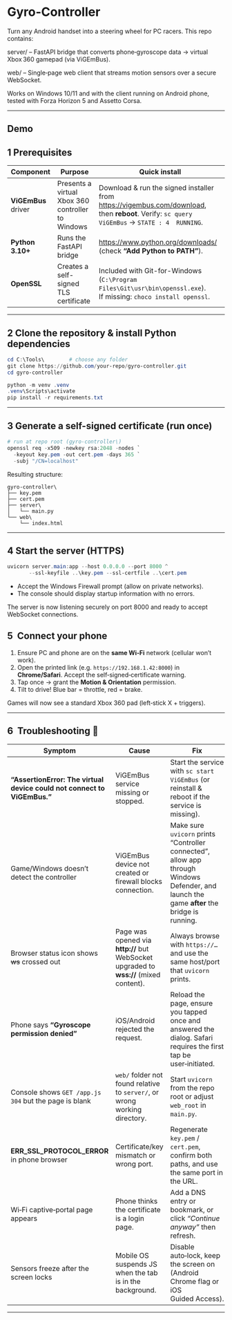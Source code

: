 # Gyro-Controller

Turn any Android handset into a steering wheel for PC racers.
This repo contains:

server/ – FastAPI bridge that converts phone‑gyroscope data → virtual Xbox 360 gamepad (via ViGEmBus).

web/ – Single‑page web client that streams motion sensors over a secure WebSocket.

Works on Windows 10/11 and with the client running on Android phone, tested with Forza Horizon 5 and Assetto Corsa.

---

## Demo



## 1  Prerequisites

| Component | Purpose | Quick install |
|-----------|---------|---------------|
| **ViGEmBus** driver | Presents a virtual Xbox 360 controller to Windows | Download & run the signed installer from <https://vigembus.com/download>, then **reboot**. Verify: `sc query ViGEmBus` → `STATE : 4  RUNNING`. |
| **Python 3.10+** | Runs the FastAPI bridge | <https://www.python.org/downloads/> (check **“Add Python to PATH”**). |
| **OpenSSL** | Creates a self-signed TLS certificate | Included with Git-for-Windows (`C:\Program Files\Git\usr\bin\openssl.exe`).<br/>If missing: `choco install openssl`. |

---

## 2  Clone the repository & install Python dependencies

```powershell
cd C:\Tools\        # choose any folder
git clone https://github.com/your-repo/gyro-controller.git
cd gyro-controller

python -m venv .venv
.venv\Scripts\activate
pip install -r requirements.txt
````

---

## 3  Generate a self-signed certificate (run once)

```powershell
# run at repo root (gyro-controller\)
openssl req -x509 -newkey rsa:2048 -nodes `
  -keyout key.pem -out cert.pem -days 365 `
  -subj "/CN=localhost"
```

Resulting structure:

```
gyro-controller\
├── key.pem
├── cert.pem
├── server\
│   └── main.py
└── web\
    └── index.html
```

---

## 4  Start the server (HTTPS)

```powershell
uvicorn server.main:app --host 0.0.0.0 --port 8000 ^
       --ssl-keyfile ..\key.pem --ssl-certfile ..\cert.pem
```

* Accept the Windows Firewall prompt (allow on private networks).
* The console should display startup information with no errors.

The server is now listening securely on port 8000 and ready to accept WebSocket connections.


## 5  Connect your phone

1. Ensure PC and phone are on the **same Wi‑Fi** network (cellular won’t work).
2. Open the printed link (e.g. `https://192.168.1.42:8000`) in **Chrome/Safari**.
   Accept the self‑signed‑certificate warning.
3. Tap once → grant the **Motion & Orientation** permission.
4. Tilt to drive! Blue bar = throttle, red = brake.

Games will now see a standard Xbox 360 pad (left‑stick X + triggers).

---

## 6  Troubleshooting 🔧

| Symptom                                                                 | Cause                                                                                   | Fix                                                                                                                                         |
| ----------------------------------------------------------------------- | --------------------------------------------------------------------------------------- | ------------------------------------------------------------------------------------------------------------------------------------------- |
| **“AssertionError: The virtual device could not connect to ViGEmBus.”** | ViGEmBus service missing or stopped.                                                    | Start the service with `sc start ViGEmBus` (or reinstall & reboot if the service is missing).                                               |
| Game/Windows doesn’t detect the controller                              | ViGEmBus device not created or firewall blocks connection.                              | Make sure `uvicorn` prints “Controller connected”, allow app through Windows Defender, and launch the game **after** the bridge is running. |
| Browser status icon shows <s>ws</s> crossed out                         | Page was opened via **http\://** but WebSocket upgraded to **wss\://** (mixed content). | Always browse with `https://…` and use the same host/port that `uvicorn` prints.                                                            |
| Phone says **“Gyroscope permission denied”**                            | iOS/Android rejected the request.                                                       | Reload the page, ensure you tapped once and answered the dialog. Safari requires the first tap be user‑initiated.                           |
| Console shows `GET /app.js 304` but the page is blank                   | `web/` folder not found relative to `server/`, or wrong working directory.              | Start `uvicorn` from the repo root or adjust `web_root` in `main.py`.                                                                       |
| **ERR\_SSL\_PROTOCOL\_ERROR** in phone browser                          | Certificate/key mismatch or wrong port.                                                 | Regenerate `key.pem` / `cert.pem`, confirm both paths, and use the same port in the URL.                                                    |
| Wi‑Fi captive‑portal page appears                                       | Phone thinks the certificate is a login page.                                           | Add a DNS entry or bookmark, or click *“Continue anyway”* then refresh.                                                                     |
| Sensors freeze after the screen locks                                   | Mobile OS suspends JS when the tab is in the background.                                | Disable auto‑lock, keep the screen on (Android Chrome flag or iOS Guided Access).                                                           |

---




